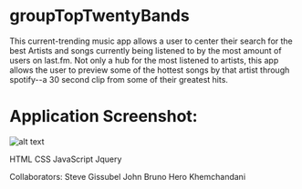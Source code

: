 # groupTopTwentyBands

This current-trending music app allows a user to center their search for the best Artists and songs currently being listened to by the most amount of users on last.fm.  Not only a hub for the most listened to artists, this app allows the user to preview some of the hottest songs by that artist through spotify--a 30 second clip from some of their greatest hits. 

# Application Screenshot:

![alt text][logo]

[logo]: http://recordit.co/Jtu0EK1Gmw


HTML
CSS
JavaScript
Jquery


Collaborators:
Steve Gissubel
John Bruno
Hero Khemchandani
 
